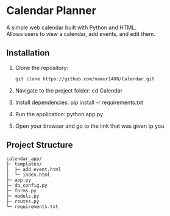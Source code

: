 # Calendar Planner

A simple web calendar built with Python and HTML.  
Allows users to view a calendar, add events, and edit them.


## Installation

1. Clone the repository:
   ```bash
   git clone https://github.com/namur1408/Calendar.git
2. Navigate to the project folder:
    cd Calendar

3. Install dependencies:
    pip install -r requirements.txt

4. Run the application: 
    python app.py

5. Open your browser and go to the link that was given tp you
## Project Structure
```text
calendar_app/
├─ templates/
│  ├─ add_event.html
│  └─ index.html
├─ app.py
├─ db_config.py
├─ forms.py
├─ models.py
├─ routes.py
└─ requirements.txt
